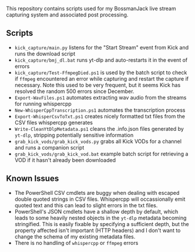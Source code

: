 This repository contains scripts used for my BossmanJack live stream capturing system and associated post processing.

## Scripts
* `kick_capture/main.py` listens for the "Start Stream" event from Kick and runs the download script
* `kick_capture/bmj_dl.bat` runs yt-dlp and auto-restarts it in the event of errors
* `kick_capture/Test-FfmpegDied.ps1` is used by the batch script to check if `ffmpeg` encountered an error while capturing and restart the capture if necessary. Note this used to be very frequent, but it seems Kick has resolved the random 500 errors since December.
* `Export-WavFiles.ps1` automates extracting wav audio from the streams for running whispercpp
* `New-WhisperCppTranscription.ps1` automates the transcription process
* `Export-WhisperCsvToTxt.ps1` creates nicely formatted txt files from the CSV files whispercpp generates
* `Write-CleanYtDlpMetadata.ps1` cleans the .info.json files generated by `yt-dlp`, stripping potentially sensitive information
* `grab_kick_vods/grab_kick_vods.py` grabs all Kick VODs for a channel and runs a companion script
* `grab_kick_vods/grab_kick_vod.bat` example batch script for retrieving a VOD if it hasn't already been downloaded


## Known Issues
* The PowerShell CSV cmdlets are buggy when dealing with escaped double quoted strings in CSV files. Whispercpp will occassionally emit quoted text and this can lead to slight errors in the txt files.
* PowerShell's JSON cmdlets have a shallow depth by default, which leads to some heavily nested objects in the `yt-dlp` metadata becoming stringified. This is easily fixable by specifying a sufficient depth, but the property affected isn't important (HTTP headers) and I don't want to change the schema of my existing metadata files.
* There is no handling of `whispercpp` or `ffmpeg` errors